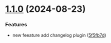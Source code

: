 # [1.1.0](https://github.com/scplay/first-pr/compare/v1.0.0...v1.1.0) (2024-08-23)


### Features

* new feeature add changelog plugin ([5f5fb7d](https://github.com/scplay/first-pr/commit/5f5fb7d3a6e7687737713cec716c1d85d8251cf4))
